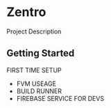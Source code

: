 # Zentro

Project Description

## Getting Started
FIRST TIME SETUP
 - FVM USEAGE
 - BUILD RUNNER
 - FIREBASE SERVICE FOR DEVS
